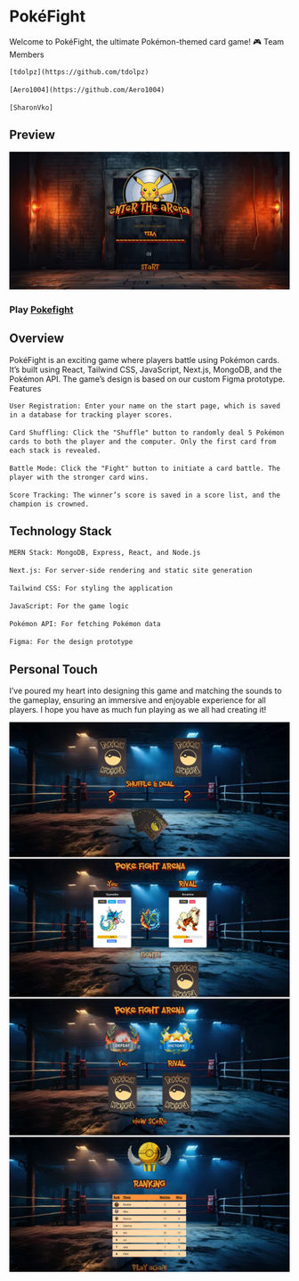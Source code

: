 # PokéFight

Welcome to PokéFight, the ultimate Pokémon-themed card game! 🎮
Team Members

    [tdolpz](https://github.com/tdolpz)

    [Aero1004](https://github.com/Aero1004)

    [SharonVko]

## Preview

![screenshot](./frontend/public/readmeScreenshots/Screenshot-Poke-Homeview.png)

### Play [Pokefight]()

## Overview

PokéFight is an exciting game where players battle using Pokémon cards. It’s built using React, Tailwind CSS, JavaScript, Next.js, MongoDB, and the Pokémon API. The game’s design is based on our custom Figma prototype.
Features

    User Registration: Enter your name on the start page, which is saved in a database for tracking player scores.

    Card Shuffling: Click the "Shuffle" button to randomly deal 5 Pokémon cards to both the player and the computer. Only the first card from each stack is revealed.

    Battle Mode: Click the "Fight" button to initiate a card battle. The player with the stronger card wins.

    Score Tracking: The winner’s score is saved in a score list, and the champion is crowned.

## Technology Stack

    MERN Stack: MongoDB, Express, React, and Node.js

    Next.js: For server-side rendering and static site generation

    Tailwind CSS: For styling the application

    JavaScript: For the game logic

    Pokémon API: For fetching Pokémon data

    Figma: For the design prototype

## Personal Touch

I’ve poured my heart into designing this game and matching the sounds to the gameplay, ensuring an immersive and enjoyable experience for all players. I hope you have as much fun playing as we all had creating it!

![sreenshot](./frontend/public/readmeScreenshots/Screenshot-Poke-Shuffleview.png)
![screenshot](./frontend/public/readmeScreenshots/Screenshot-Poke-Fightview.png)
![screenshot](./frontend/public/readmeScreenshots/Screenshot-Poke-Resultview.png)
![screenshot](./frontend/public/readmeScreenshots/Screenshot-Poke-Scoreview.png)


